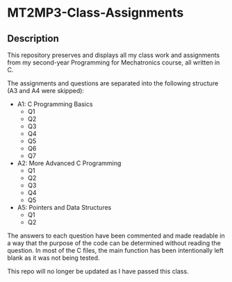 # MT2MP3-Class-Assignments

## Description

This repository preserves and displays all my class work and assignments from my second-year Programming for Mechatronics course, all written in C.

The assignments and questions are separated into the following structure (A3 and A4 were skipped):

- A1: C Programming Basics
  - Q1
  - Q2
  - Q3
  - Q4
  - Q5
  - Q6
  - Q7
- A2: More Advanced C Programming
  - Q1
  - Q2
  - Q3
  - Q4
  - Q5
- A5: Pointers and Data Structures
  - Q1
  - Q2

The answers to each question have been commented and made readable in a way that the purpose of the code can be determined without reading the question. In most of the C files, the main function has been intentionally left blank as it was not being tested. 

This repo will no longer be updated as I have passed this class.
